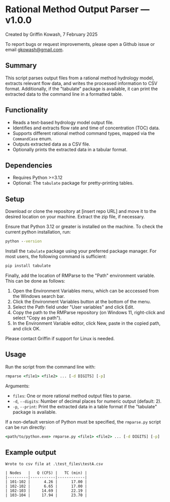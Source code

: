 # Rational Method Output Parser — v1.0.0
Created by Griffin Kowash, 7 February 2025

To report bugs or request improvements, please open a Github issue or email gkowash@gmail.com.

## Summary
This script parses output files from a rational method hydrology model, extracts relevant
flow data, and writes the processed information to CSV format. Additionally, if the 
"tabulate" package is available, it can print the extracted data to the command line in a formatted table.

## Functionality
- Reads a text-based hydrology model output file.
- Identifies and extracts flow rate and time of concentration (TOC) data.
- Supports different rational method command types, mapped via the `CommandCase` enum.
- Outputs extracted data as a CSV file.
- Optionally prints the extracted data in a tabular format.

## Dependencies
- Requires Python >=3.12
- Optional: The `tabulate` package for pretty-printing tables.

## Setup
Download or clone the repository at [insert repo URL] and move it to the desired location on your machine. Extract the zip file, if necessary.

Ensure that Python 3.12 or greater is installed on the machine. To check the current python installation, run:

```bat
python --version
```

Install the `tabulate` package using your preferred package manager. For most users, the following command is sufficient:

```bat
pip install tabulate
```

Finally, add the location of RMParse to the "Path" environment variable. This can be done as follows:
1. Open the Environment Variables menu, which can be acccessed from the Windows search bar.
2. Click the Environment Variables button at the bottom of the menu.
3. Select the Path field under "User variables" and click Edit.
4. Copy the path to the RMParse repository (on Windows 11, right-click and select "Copy as path").
5. In the Environment Variable editor, click New, paste in the copied path, and click OK.

Please contact Griffin if support for Linux is needed.

## Usage
Run the script from the command line with:

```bat
rmparse <file1> <file2> ... [-d DIGITS] [-p]
```

Arguments:
- `files`: One or more rational method output files to parse.
- `-d`, `--digits`: Number of decimal places for numeric output (default: 2).
- `-p`, `--print`: Print the extracted data in a table format if the "tabulate" package is available.

<!-- A set of input files for testing purposes is provided at `RMParse/test_files`. -->

If a non-default version of Python must be specified, the `rmparse.py` script can be run directly:

```bat
<path/to/python.exe> rmparse.py <file1> <file2> ... [-d DIGITS] [-p]
```

## Example output

```text
Wrote to csv file at .\test_files\testA.csv

| Nodes   |   Q (CFS) |   TC (min) |
|---------|-----------|------------|
| 101-102 |      4.26 |      17.00 |
| 102-102 |      6.65 |      17.00 |
| 102-103 |     14.69 |      22.19 |
| 103-104 |     17.94 |      23.70 |
```